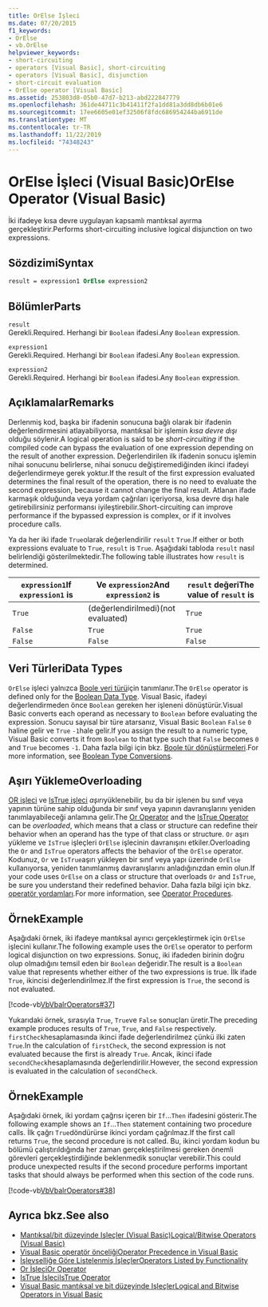 ```yaml
---
title: OrElse İşleci
ms.date: 07/20/2015
f1_keywords:
- OrElse
- vb.OrElse
helpviewer_keywords:
- short-circuiting
- operators [Visual Basic], short-circuiting
- operators [Visual Basic], disjunction
- short-circuit evaluation
- OrElse operator [Visual Basic]
ms.assetid: 253803d8-05b0-47d7-b213-abd222847779
ms.openlocfilehash: 361de44711c3b41411f2fa1dd81a3dd8db6b01e6
ms.sourcegitcommit: 17ee6605e01ef32506f8fdc686954244ba6911de
ms.translationtype: MT
ms.contentlocale: tr-TR
ms.lasthandoff: 11/22/2019
ms.locfileid: "74348243"
---
```

# <a name="orelse-operator-visual-basic"></a><span data-ttu-id="63b74-102">OrElse İşleci (Visual Basic)</span><span class="sxs-lookup"><span data-stu-id="63b74-102">OrElse Operator (Visual Basic)</span></span>
<span data-ttu-id="63b74-103">İki ifadeye kısa devre uygulayan kapsamlı mantıksal ayırma gerçekleştirir.</span><span class="sxs-lookup"><span data-stu-id="63b74-103">Performs short-circuiting inclusive logical disjunction on two expressions.</span></span>  
  
## <a name="syntax"></a><span data-ttu-id="63b74-104">Sözdizimi</span><span class="sxs-lookup"><span data-stu-id="63b74-104">Syntax</span></span>  
  
```vb
result = expression1 OrElse expression2  
```  
  
## <a name="parts"></a><span data-ttu-id="63b74-105">Bölümler</span><span class="sxs-lookup"><span data-stu-id="63b74-105">Parts</span></span>  
 `result`  
 <span data-ttu-id="63b74-106">Gerekli.</span><span class="sxs-lookup"><span data-stu-id="63b74-106">Required.</span></span> <span data-ttu-id="63b74-107">Herhangi bir `Boolean` ifadesi.</span><span class="sxs-lookup"><span data-stu-id="63b74-107">Any `Boolean` expression.</span></span>  
  
 `expression1`  
 <span data-ttu-id="63b74-108">Gerekli.</span><span class="sxs-lookup"><span data-stu-id="63b74-108">Required.</span></span> <span data-ttu-id="63b74-109">Herhangi bir `Boolean` ifadesi.</span><span class="sxs-lookup"><span data-stu-id="63b74-109">Any `Boolean` expression.</span></span>  
  
 `expression2`  
 <span data-ttu-id="63b74-110">Gerekli.</span><span class="sxs-lookup"><span data-stu-id="63b74-110">Required.</span></span> <span data-ttu-id="63b74-111">Herhangi bir `Boolean` ifadesi.</span><span class="sxs-lookup"><span data-stu-id="63b74-111">Any `Boolean` expression.</span></span>  
  
## <a name="remarks"></a><span data-ttu-id="63b74-112">Açıklamalar</span><span class="sxs-lookup"><span data-stu-id="63b74-112">Remarks</span></span>  
 <span data-ttu-id="63b74-113">Derlenmiş kod, başka bir ifadenin sonucuna bağlı olarak bir ifadenin değerlendirmesini atlayabiliyorsa, mantıksal bir işlemin *kısa devre dışı* olduğu söylenir.</span><span class="sxs-lookup"><span data-stu-id="63b74-113">A logical operation is said to be *short-circuiting* if the compiled code can bypass the evaluation of one expression depending on the result of another expression.</span></span> <span data-ttu-id="63b74-114">Değerlendirilen ilk ifadenin sonucu işlemin nihai sonucunu belirlerse, nihai sonucu değiştiremediğinden ikinci ifadeyi değerlendirmeye gerek yoktur.</span><span class="sxs-lookup"><span data-stu-id="63b74-114">If the result of the first expression evaluated determines the final result of the operation, there is no need to evaluate the second expression, because it cannot change the final result.</span></span> <span data-ttu-id="63b74-115">Atlanan ifade karmaşık olduğunda veya yordam çağrıları içeriyorsa, kısa devre dışı hale getirebilirsiniz performansı iyileştirebilir.</span><span class="sxs-lookup"><span data-stu-id="63b74-115">Short-circuiting can improve performance if the bypassed expression is complex, or if it involves procedure calls.</span></span>  
  
 <span data-ttu-id="63b74-116">Ya da her iki ifade `True`olarak değerlendirilir `result` `True`.</span><span class="sxs-lookup"><span data-stu-id="63b74-116">If either or both expressions evaluate to `True`, `result` is `True`.</span></span> <span data-ttu-id="63b74-117">Aşağıdaki tabloda `result` nasıl belirlendiği gösterilmektedir.</span><span class="sxs-lookup"><span data-stu-id="63b74-117">The following table illustrates how `result` is determined.</span></span>  
  
|<span data-ttu-id="63b74-118">`expression1`</span><span class="sxs-lookup"><span data-stu-id="63b74-118">If `expression1` is</span></span>|<span data-ttu-id="63b74-119">Ve `expression2`</span><span class="sxs-lookup"><span data-stu-id="63b74-119">And `expression2` is</span></span>|<span data-ttu-id="63b74-120">`result` değeri</span><span class="sxs-lookup"><span data-stu-id="63b74-120">The value of `result` is</span></span>|  
|-------------------------|--------------------------|------------------------------|  
|`True`|<span data-ttu-id="63b74-121">(değerlendirilmedi)</span><span class="sxs-lookup"><span data-stu-id="63b74-121">(not evaluated)</span></span>|`True`|  
|`False`|`True`|`True`|  
|`False`|`False`|`False`|  
  
## <a name="data-types"></a><span data-ttu-id="63b74-122">Veri Türleri</span><span class="sxs-lookup"><span data-stu-id="63b74-122">Data Types</span></span>  
 <span data-ttu-id="63b74-123">`OrElse` işleci yalnızca [Boole veri türü](../../../visual-basic/language-reference/data-types/boolean-data-type.md)için tanımlanır.</span><span class="sxs-lookup"><span data-stu-id="63b74-123">The `OrElse` operator is defined only for the [Boolean Data Type](../../../visual-basic/language-reference/data-types/boolean-data-type.md).</span></span> <span data-ttu-id="63b74-124">Visual Basic, ifadeyi değerlendirmeden önce `Boolean` gereken her işleneni dönüştürür.</span><span class="sxs-lookup"><span data-stu-id="63b74-124">Visual Basic converts each operand as necessary to `Boolean` before evaluating the expression.</span></span> <span data-ttu-id="63b74-125">Sonucu sayısal bir türe atarsanız, Visual Basic `Boolean` `False` `0` haline gelir ve `True` `-1`hale gelir.</span><span class="sxs-lookup"><span data-stu-id="63b74-125">If you assign the result to a numeric type, Visual Basic converts it from `Boolean` to that type such that `False` becomes `0` and `True` becomes `-1`.</span></span>
<span data-ttu-id="63b74-126">Daha fazla bilgi için bkz. [Boole tür dönüştürmeleri](../data-types/boolean-data-type.md#type-conversions).</span><span class="sxs-lookup"><span data-stu-id="63b74-126">For more information, see [Boolean Type Conversions](../data-types/boolean-data-type.md#type-conversions).</span></span>
  
## <a name="overloading"></a><span data-ttu-id="63b74-127">Aşırı Yükleme</span><span class="sxs-lookup"><span data-stu-id="63b74-127">Overloading</span></span>  
 <span data-ttu-id="63b74-128">[OR işleci](../../../visual-basic/language-reference/operators/or-operator.md) ve [IsTrue işleci](../../../visual-basic/language-reference/operators/istrue-operator.md) *aşırı*yüklenebilir, bu da bir işlenen bu sınıf veya yapının türüne sahip olduğunda bir sınıf veya yapının davranışlarını yeniden tanımlayabileceği anlamına gelir.</span><span class="sxs-lookup"><span data-stu-id="63b74-128">The [Or Operator](../../../visual-basic/language-reference/operators/or-operator.md) and the [IsTrue Operator](../../../visual-basic/language-reference/operators/istrue-operator.md) can be *overloaded*, which means that a class or structure can redefine their behavior when an operand has the type of that class or structure.</span></span> <span data-ttu-id="63b74-129">`Or` aşırı yükleme ve `IsTrue` işleçleri `OrElse` işlecinin davranışını etkiler.</span><span class="sxs-lookup"><span data-stu-id="63b74-129">Overloading the `Or` and `IsTrue` operators affects the behavior of the `OrElse` operator.</span></span> <span data-ttu-id="63b74-130">Kodunuz, `Or` ve `IsTrue`aşırı yükleyen bir sınıf veya yapı üzerinde `OrElse` kullanıyorsa, yeniden tanımlanmış davranışlarını anladığınızdan emin olun.</span><span class="sxs-lookup"><span data-stu-id="63b74-130">If your code uses `OrElse` on a class or structure that overloads `Or` and `IsTrue`, be sure you understand their redefined behavior.</span></span> <span data-ttu-id="63b74-131">Daha fazla bilgi için bkz. [operatör yordamları](../../../visual-basic/programming-guide/language-features/procedures/operator-procedures.md).</span><span class="sxs-lookup"><span data-stu-id="63b74-131">For more information, see [Operator Procedures](../../../visual-basic/programming-guide/language-features/procedures/operator-procedures.md).</span></span>  
  
## <a name="example"></a><span data-ttu-id="63b74-132">Örnek</span><span class="sxs-lookup"><span data-stu-id="63b74-132">Example</span></span>  
 <span data-ttu-id="63b74-133">Aşağıdaki örnek, iki ifadeye mantıksal ayırıcı gerçekleştirmek için `OrElse` işlecini kullanır.</span><span class="sxs-lookup"><span data-stu-id="63b74-133">The following example uses the `OrElse` operator to perform logical disjunction on two expressions.</span></span> <span data-ttu-id="63b74-134">Sonuç, iki ifadeden birinin doğru olup olmadığını temsil eden bir `Boolean` değeridir.</span><span class="sxs-lookup"><span data-stu-id="63b74-134">The result is a `Boolean` value that represents whether either of the two expressions is true.</span></span> <span data-ttu-id="63b74-135">İlk ifade `True`, ikincisi değerlendirilmez.</span><span class="sxs-lookup"><span data-stu-id="63b74-135">If the first expression is `True`, the second is not evaluated.</span></span>  
  
 [!code-vb[VbVbalrOperators#37](~/samples/snippets/visualbasic/VS_Snippets_VBCSharp/VbVbalrOperators/VB/Class1.vb#37)]  
  
 <span data-ttu-id="63b74-136">Yukarıdaki örnek, sırasıyla `True`, `True`ve `False` sonuçları üretir.</span><span class="sxs-lookup"><span data-stu-id="63b74-136">The preceding example produces results of `True`, `True`, and `False` respectively.</span></span> <span data-ttu-id="63b74-137">`firstCheck`hesaplamasında ikinci ifade değerlendirilmez çünkü ilki zaten `True`.</span><span class="sxs-lookup"><span data-stu-id="63b74-137">In the calculation of `firstCheck`, the second expression is not evaluated because the first is already `True`.</span></span> <span data-ttu-id="63b74-138">Ancak, ikinci ifade `secondCheck`hesaplamasında değerlendirilir.</span><span class="sxs-lookup"><span data-stu-id="63b74-138">However, the second expression is evaluated in the calculation of `secondCheck`.</span></span>  
  
## <a name="example"></a><span data-ttu-id="63b74-139">Örnek</span><span class="sxs-lookup"><span data-stu-id="63b74-139">Example</span></span>  
 <span data-ttu-id="63b74-140">Aşağıdaki örnek, iki yordam çağrısı içeren bir `If`...`Then` ifadesini gösterir.</span><span class="sxs-lookup"><span data-stu-id="63b74-140">The following example shows an `If`...`Then` statement containing two procedure calls.</span></span> <span data-ttu-id="63b74-141">İlk çağrı `True`döndürürse ikinci yordam çağrılmaz.</span><span class="sxs-lookup"><span data-stu-id="63b74-141">If the first call returns `True`, the second procedure is not called.</span></span> <span data-ttu-id="63b74-142">Bu, ikinci yordam kodun bu bölümü çalıştırıldığında her zaman gerçekleştirilmesi gereken önemli görevleri gerçekleştirdiğinde beklenmedik sonuçlar verebilir.</span><span class="sxs-lookup"><span data-stu-id="63b74-142">This could produce unexpected results if the second procedure performs important tasks that should always be performed when this section of the code runs.</span></span>  
  
 [!code-vb[VbVbalrOperators#38](~/samples/snippets/visualbasic/VS_Snippets_VBCSharp/VbVbalrOperators/VB/Class1.vb#38)]  
  
## <a name="see-also"></a><span data-ttu-id="63b74-143">Ayrıca bkz.</span><span class="sxs-lookup"><span data-stu-id="63b74-143">See also</span></span>

- [<span data-ttu-id="63b74-144">Mantıksal/bit düzeyinde Işleçler (Visual Basic)</span><span class="sxs-lookup"><span data-stu-id="63b74-144">Logical/Bitwise Operators (Visual Basic)</span></span>](../../../visual-basic/language-reference/operators/logical-bitwise-operators.md)
- [<span data-ttu-id="63b74-145">Visual Basic operatör önceliği</span><span class="sxs-lookup"><span data-stu-id="63b74-145">Operator Precedence in Visual Basic</span></span>](../../../visual-basic/language-reference/operators/operator-precedence.md)
- [<span data-ttu-id="63b74-146">İşlevselliğe Göre Listelenmiş İşleçler</span><span class="sxs-lookup"><span data-stu-id="63b74-146">Operators Listed by Functionality</span></span>](../../../visual-basic/language-reference/operators/operators-listed-by-functionality.md)
- [<span data-ttu-id="63b74-147">Or İşleci</span><span class="sxs-lookup"><span data-stu-id="63b74-147">Or Operator</span></span>](../../../visual-basic/language-reference/operators/or-operator.md)
- [<span data-ttu-id="63b74-148">IsTrue İşleci</span><span class="sxs-lookup"><span data-stu-id="63b74-148">IsTrue Operator</span></span>](../../../visual-basic/language-reference/operators/istrue-operator.md)
- [<span data-ttu-id="63b74-149">Visual Basic mantıksal ve bit düzeyinde Işleçler</span><span class="sxs-lookup"><span data-stu-id="63b74-149">Logical and Bitwise Operators in Visual Basic</span></span>](../../../visual-basic/programming-guide/language-features/operators-and-expressions/logical-and-bitwise-operators.md)
